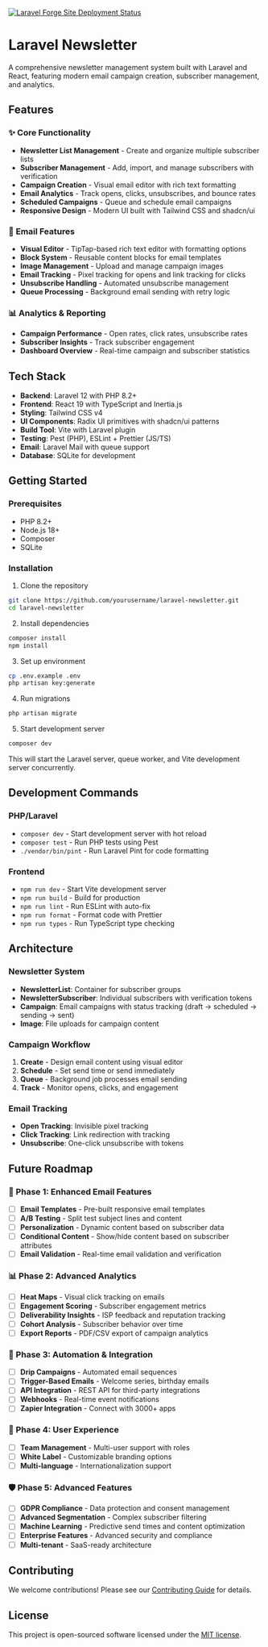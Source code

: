 [![Laravel Forge Site Deployment Status](https://img.shields.io/endpoint?url=https%3A%2F%2Fforge.laravel.com%2Fsite-badges%2Ff8451e90-d438-49dd-aedc-3c9926f28ec8%3Fdate%3D1%26label%3D1%26commit%3D1&style=for-the-badge)](https://forge.laravel.com/servers/850559/sites/2779697)

# Laravel Newsletter

A comprehensive newsletter management system built with Laravel and React, featuring modern email campaign creation, subscriber management, and analytics.

## Features

### ✨ Core Functionality
- **Newsletter List Management** - Create and organize multiple subscriber lists
- **Subscriber Management** - Add, import, and manage subscribers with verification
- **Campaign Creation** - Visual email editor with rich text formatting
- **Email Analytics** - Track opens, clicks, unsubscribes, and bounce rates
- **Scheduled Campaigns** - Queue and schedule email campaigns
- **Responsive Design** - Modern UI built with Tailwind CSS and shadcn/ui

### 📧 Email Features
- **Visual Editor** - TipTap-based rich text editor with formatting options
- **Block System** - Reusable content blocks for email templates
- **Image Management** - Upload and manage campaign images
- **Email Tracking** - Pixel tracking for opens and link tracking for clicks
- **Unsubscribe Handling** - Automated unsubscribe management
- **Queue Processing** - Background email sending with retry logic

### 📊 Analytics & Reporting
- **Campaign Performance** - Open rates, click rates, unsubscribe rates
- **Subscriber Insights** - Track subscriber engagement
- **Dashboard Overview** - Real-time campaign and subscriber statistics

## Tech Stack

- **Backend**: Laravel 12 with PHP 8.2+
- **Frontend**: React 19 with TypeScript and Inertia.js
- **Styling**: Tailwind CSS v4
- **UI Components**: Radix UI primitives with shadcn/ui patterns
- **Build Tool**: Vite with Laravel plugin
- **Testing**: Pest (PHP), ESLint + Prettier (JS/TS)
- **Email**: Laravel Mail with queue support
- **Database**: SQLite for development

## Getting Started

### Prerequisites
- PHP 8.2+
- Node.js 18+
- Composer
- SQLite

### Installation

1. Clone the repository
```bash
git clone https://github.com/yourusername/laravel-newsletter.git
cd laravel-newsletter
```

2. Install dependencies
```bash
composer install
npm install
```

3. Set up environment
```bash
cp .env.example .env
php artisan key:generate
```

4. Run migrations
```bash
php artisan migrate
```

5. Start development server
```bash
composer dev
```

This will start the Laravel server, queue worker, and Vite development server concurrently.

## Development Commands

### PHP/Laravel
- `composer dev` - Start development server with hot reload
- `composer test` - Run PHP tests using Pest
- `./vendor/bin/pint` - Run Laravel Pint for code formatting

### Frontend
- `npm run dev` - Start Vite development server
- `npm run build` - Build for production
- `npm run lint` - Run ESLint with auto-fix
- `npm run format` - Format code with Prettier
- `npm run types` - Run TypeScript type checking

## Architecture

### Newsletter System
- **NewsletterList**: Container for subscriber groups
- **NewsletterSubscriber**: Individual subscribers with verification tokens
- **Campaign**: Email campaigns with status tracking (draft → scheduled → sending → sent)
- **Image**: File uploads for campaign content

### Campaign Workflow
1. **Create** - Design email content using visual editor
2. **Schedule** - Set send time or send immediately
3. **Queue** - Background job processes email sending
4. **Track** - Monitor opens, clicks, and engagement

### Email Tracking
- **Open Tracking**: Invisible pixel tracking
- **Click Tracking**: Link redirection with tracking
- **Unsubscribe**: One-click unsubscribe with tokens

## Future Roadmap

### 🚀 Phase 1: Enhanced Email Features
- [ ] **Email Templates** - Pre-built responsive email templates
- [ ] **A/B Testing** - Split test subject lines and content
- [ ] **Personalization** - Dynamic content based on subscriber data
- [ ] **Conditional Content** - Show/hide content based on subscriber attributes
- [ ] **Email Validation** - Real-time email validation and verification

### 📊 Phase 2: Advanced Analytics
- [ ] **Heat Maps** - Visual click tracking on emails
- [ ] **Engagement Scoring** - Subscriber engagement metrics
- [ ] **Deliverability Insights** - ISP feedback and reputation tracking
- [ ] **Cohort Analysis** - Subscriber behavior over time
- [ ] **Export Reports** - PDF/CSV export of campaign analytics

### 🔧 Phase 3: Automation & Integration
- [ ] **Drip Campaigns** - Automated email sequences
- [ ] **Trigger-Based Emails** - Welcome series, birthday emails
- [ ] **API Integration** - REST API for third-party integrations
- [ ] **Webhooks** - Real-time event notifications
- [ ] **Zapier Integration** - Connect with 3000+ apps

### 📱 Phase 4: User Experience
- [ ] **Team Management** - Multi-user support with roles
- [ ] **White Label** - Customizable branding options
- [ ] **Multi-language** - Internationalization support

### 🛡️ Phase 5: Advanced Features
- [ ] **GDPR Compliance** - Data protection and consent management
- [ ] **Advanced Segmentation** - Complex subscriber filtering
- [ ] **Machine Learning** - Predictive send times and content optimization
- [ ] **Enterprise Features** - Advanced security and compliance
- [ ] **Multi-tenant** - SaaS-ready architecture

## Contributing

We welcome contributions! Please see our [Contributing Guide](CONTRIBUTING.md) for details.

## License

This project is open-sourced software licensed under the [MIT license](LICENSE).
